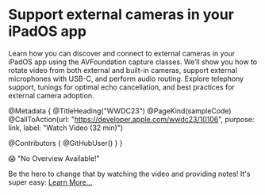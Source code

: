 # Support external cameras in your iPadOS app 

Learn how you can discover and connect to external cameras in your iPadOS app using the AVFoundation capture classes. We’ll show you how to rotate video from both external and built-in cameras, support external microphones with USB-C, and perform audio routing. Explore telephony support, tunings for optimal echo cancellation, and best practices for external camera adoption.

@Metadata {
   @TitleHeading("WWDC23")
   @PageKind(sampleCode)
   @CallToAction(url: "https://developer.apple.com/wwdc23/10106", purpose: link, label: "Watch Video (32 min)")

   @Contributors {
      @GitHubUser(<replace this with your GitHub handle>)
   }
}

😱 "No Overview Available!"

Be the hero to change that by watching the video and providing notes! It's super easy:
 [Learn More…](https://wwdcnotes.github.io/WWDCNotes/documentation/wwdcnotes/contributing)
